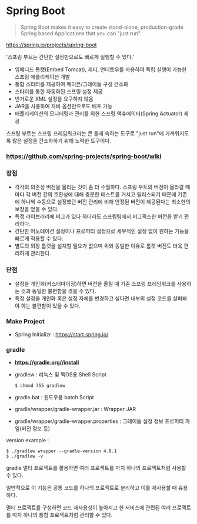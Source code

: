 # Spring Boot

> Spring Boot makes it easy to create stand-alone, production-grade Spring based Applications that you can "just run".

https://spring.io/projects/spring-boot

'스프링 부트는 간단한 설정만으로도 빠르게 실행할 수 있다.'

- 임베디드 톰캣(Embed Tomcat), 제티, 언더토우를 사용하여 독립 실행이 가능한 스프링 애플리케이션 개발
- 통합 스타터를 제공하여 메이븐/그레이들 구성 간소화
- 스타터를 통한 자동화된 스프링 설정 제공
- 번거로운 XML 설정을 요구하지 않음
- JAR을 사용하여 자바 옵션만으로도 배포 가능
- 애플리케이션의 모니터링과 관리를 위한 스프링 액츄에이터(Spring Actuator) 제공

스프링 부트는 스프링 프레임워크라는 큰 틀에 속하는 도구로 "just run"에 가까워지도록 많은 설정을 간소화하기 위해 노력한 도구이다.



### https://github.com/spring-projects/spring-boot/wiki



### 장점

- 각각의 의존성 버전을 올리는 것이 좀 더 수월하다. 스프링 부트의 버전이 올라갈 때마다 각 버전 간의 호환성에 대해 충분한 테스트를 거치고 릴리스되기 때문에 기존에 하나씩 수동으로 설정했던 버전 관리에 비해 안정된 버전이 제공된다는 최소한의 보장을 얻을 수 있다.
- 특정 라이브러리에 버그가 있다 하더라도 스프링팀에서 버그픽스한 버전을 받기 편리하다.
- 간단한 어노테이션 설정이나 프로퍼티 설정으로 세부적인 설정 없이 원하는 기능을 빠르게 적용할 수 있다.
- 별도의 외장 톰캣을 설치할 필요가 없으며 위와 동일한 이유로 톰캣 버전도 더욱 편리하게 관리한다.

### 단점

- 설정을 개인화(커스터마이징)하면 버전을 올릴 때 기존 스프링 프레임워크를 사용하는 것과 동일한 불편함을 겪을 수 있다.
- 특정 설정을 개인화 혹은 설정 자체를 변경하고 싶다면 내부의 설정 코드를 살펴봐야 하는 불편함이 있을 수 있다.



### Make Project

- Spring Initializr : https://start.spring.io/



### gradle

- **https://gradle.org//install**

- gradlew : 리눅스 및 맥OS용 Shell Script

  ```shell
  $ chmod 755 gradlew
  ```

- gradle.bat : 윈도우용 batch Script

- gradle/wrapper/gradle-wrapper.jar : Wrapper JAR

- gradle/wrapper/gradle-wrapper.properties : 그레이들 설정 정보 프로퍼티 파일(버전 정보 등)

version example :

```shell
$ ./gradlew wrapper --gradle-version 4.8.1
$ ./gradlew -v
```



gradle 멀티 프로젝트를 활용하면 여러 프로젝트를 마치 하나의 프로젝트처럼 사용할 수 있다.

일반적으로 이 기능은 공통 코드를 하나의 프로젝트로 분리하고 이를 재사용할 때 유용하다.

멀티 프로젝트를 구성하면 코드 재사용성이 높아지고 한 서비스에 관련된 여러 프로젝트를 마치 하나의 통합 프로젝트처럼 관리할 수 있다.
